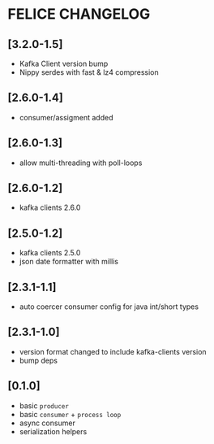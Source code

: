 # FELICE CHANGELOG

## [3.2.0-1.5]

- Kafka Client version bump
- Nippy serdes with fast & lz4 compression

## [2.6.0-1.4]
- consumer/assigment added

## [2.6.0-1.3]
- allow multi-threading with poll-loops

## [2.6.0-1.2]
- kafka clients 2.6.0

## [2.5.0-1.2]
- kafka clients 2.5.0
- json date formatter with millis

## [2.3.1-1.1]
- auto coercer consumer config for java int/short types

## [2.3.1-1.0]
- version format changed to include kafka-clients version
- bump deps

## [0.1.0]
- basic `producer`
- basic `consumer` + `process loop`
- async consumer
- serialization helpers

